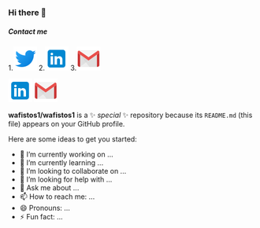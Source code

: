 ### Hi there 👋
##### Contact me

1.[![](./images/twitter.png)]('https://twitter.com/wafi_Mameri')
2.[![](./images/linkedin.png)]('https://twitter.com/wafi_Mameri')
3.[![](./images/gmail.png)]('https://twitter.com/wafi_Mameri')

![LinkedIn][lk]
![Gmail][gl]
![![][tw]]('https://twitter.com/wafi_Mameri')


[lk]: ./images/linkedin.png "Wafi LinkedIn"
[gl]: ./images/gmail.png "Wafi Gmail"
[tw]: ./images/twitter.png "Wafi Twitter"


**wafistos1/wafistos1** is a ✨ _special_ ✨ repository because its `README.md` (this file) appears on your GitHub profile.

Here are some ideas to get you started:

- 🔭 I’m currently working on ...
- 🌱 I’m currently learning ...
- 👯 I’m looking to collaborate on ...
- 🤔 I’m looking for help with ...
- 💬 Ask me about ...
- 📫 How to reach me: ...
- 😄 Pronouns: ...
- ⚡ Fun fact: ...

